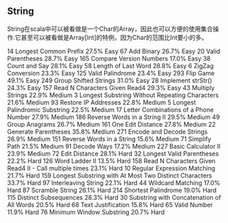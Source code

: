 ## String

String在scala中可以被看做是一个Char的Array，因此也可以方便的使用集合操作.它甚至可以被看做是Array[Int]的特例，因为Char的范围比Int要小的多。




14	Longest Common Prefix	27.5%	Easy
67	Add Binary	26.7%	Easy
20	Valid Parentheses	28.7%	Easy
165	Compare Version Numbers	17.0%	Easy
38	Count and Say	28.1%	Easy
58	Length of Last Word	28.8%	Easy
6	ZigZag Conversion	23.3%	Easy
125	Valid Palindrome	23.4%	Easy
293	Flip Game 	49.1%	Easy
249	Group Shifted Strings 	31.0%	Easy
28	Implement strStr()	24.3%	Easy
157	Read N Characters Given Read4 	29.3%	Easy
43	Multiply Strings	22.9%	Medium
3	Longest Substring Without Repeating Characters	21.6%	Medium
93	Restore IP Addresses	22.8%	Medium
5	Longest Palindromic Substring	22.5%	Medium
17	Letter Combinations of a Phone Number	27.9%	Medium
186	Reverse Words in a String II 	29.5%	Medium
49	Group Anagrams	26.7%	Medium
161	One Edit Distance 	27.8%	Medium
22	Generate Parentheses	35.8%	Medium
271	Encode and Decode Strings 	26.9%	Medium
151	Reverse Words in a String	15.6%	Medium
71	Simplify Path	21.5%	Medium
91	Decode Ways	17.2%	Medium
227	Basic Calculator II	23.9%	Medium
72	Edit Distance	28.1%	Hard
32	Longest Valid Parentheses	22.2%	Hard
126	Word Ladder II	13.5%	Hard
158	Read N Characters Given Read4 II - Call multiple times 	23.1%	Hard
10	Regular Expression Matching	21.7%	Hard
159	Longest Substring with At Most Two Distinct Characters 	33.7%	Hard
97	Interleaving String	22.1%	Hard
44	Wildcard Matching	17.0%	Hard
87	Scramble String	26.1%	Hard
214	Shortest Palindrome	19.0%	Hard
115	Distinct Subsequences	28.3%	Hard
30	Substring with Concatenation of All Words	20.5%	Hard
68	Text Justification	15.8%	Hard
65	Valid Number	11.9%	Hard
76	Minimum Window Substring	20.7%	Hard



